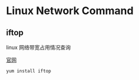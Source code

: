 # Linux Network Command

## iftop

linux 网络带宽占用情况查询

[官网](ex-parrot.com/~pdw/iftop/?spm=5176.776699467.2.5.DK8cKp)


```shell
yum install iftop
```



